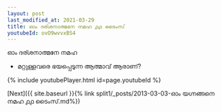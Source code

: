 ```yaml
---
layout: post
last_modified_at: 2021-03-29
title: ഓം ദര്ശനാത്മനേ നമഹ ൧൧ ടൈംസ്
youtubeId: ovO9wvvxBS4
---
```

 
 
 ഓം ദര്ശനാത്മനേ നമഹ 
 
 -  മറ്റുള്ളവരെ ഭയപ്പെടുന്ന ആത്മാവ് ആരാണ്? 
 
  
 
  
 
 
 
 
 
 


{% include youtubePlayer.html id=page.youtubeId %}
 
[Next]({{ site.baseurl }}{% link  split1/_posts/2013-03-03-ഓം യഗ്നങ്ങനെ നമഹ ൧൧ ടൈംസ്.md%})
 
